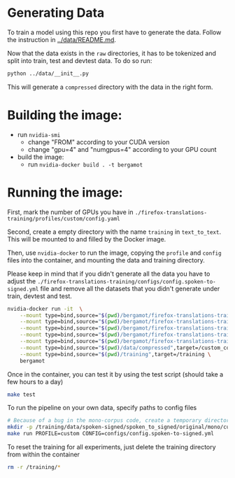 # Generating Data

To train a model using this repo you first have to generate the data. Follow the instruction
in [../data/README.md](../data/README.md).

Now that the data exists in the `raw` directories, it has to be tokenized and split into train, test and devtest data.
To do so run:

```bash
python ../data/__init__.py
```

This will generate a `compressed` directory with the data in the right form.

# Building the image:

- run `nvidia-smi`
    - change "FROM" according to your CUDA version
    - change "gpu=4" and "numgpus=4" according to your GPU count
- build the image:
    - run `nvidia-docker build . -t bergamot`

# Running the image:

First, mark the number of GPUs you have in `./firefox-translations-training/profiles/custom/config.yaml`

Second, create a empty directory with the name `training` in `text_to_text`. This will be mounted to and filled by the
Docker image.

Then, use `nvidia-docker` to run the image,
copying the `profile` and `config` files into the container,
and mounting the data and training directory.

Please keep in mind that if you didn't generate all the data you have to adjust
the `./firefox-translations-training/configs/config.spoken-to-signed.yml` file and remove all the datasets that you
didn't generate under train, devtest and test.

```bash
nvidia-docker run -it  \
	--mount type=bind,source="$(pwd)/bergamot/firefox-translations-training/configs/config.spoken-to-signed.yml",target=/firefox-translations-training/configs/config.spoken-to-signed.yml \
	--mount type=bind,source="$(pwd)/bergamot/firefox-translations-training/profiles/custom/config.yaml",target=/firefox-translations-training/profiles/custom/config.yaml \
	--mount type=bind,source="$(pwd)/bergamot/firefox-translations-training/pipeline/clean/clean-corpus.sh",target=/firefox-translations-training/pipeline/clean/clean-corpus.sh \
	--mount type=bind,source="$(pwd)/bergamot/firefox-translations-training/pipeline/clean/clean-mono.sh",target=/firefox-translations-training/pipeline/clean/clean-mono.sh \
	--mount type=bind,source="$(pwd)/bergamot/firefox-translations-training/pipeline/train/spm-vocab.sh",target=/firefox-translations-training/pipeline/train/spm-vocab.sh \
	--mount type=bind,source="$(pwd)/data/compressed",target=/custom_corpus \
	--mount type=bind,source="$(pwd)/training",target=/training \
	bergamot
```

Once in the container, you can test it by using the test script (should take a few hours to a day)

```bash
make test
```

To run the pipeline on your own data, specify paths to config files

```bash
# Because of a bug in the mono-corpus code, create a temporary directory
mkdir -p /training/data/spoken-signed/spoken_to_signed/original/mono/custom-mono_/custom_corpus/common_words/original/custom-mono_/custom_corpus/common_words/
make run PROFILE=custom CONFIG=configs/config.spoken-to-signed.yml
```

To reset the training for all experiments, just delete the training directory from within the container

```bash
rm -r /training/*
```